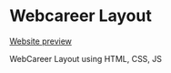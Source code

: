 # Webcareer Layout
[Website preview](https://povstenko.github.io/webcareer-layout)

WebCareer Layout using HTML, CSS, JS

